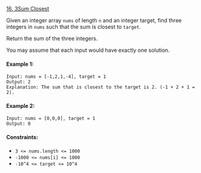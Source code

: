 [16. 3Sum Closest](https://leetcode.com/problems/3sum-closest/)

Given an integer array `nums` of length `n` and an integer target, find three integers in `nums` such that the sum is 
closest to `target`.

Return the sum of the three integers.

You may assume that each input would have exactly one solution.

#### Example 1:

    Input: nums = [-1,2,1,-4], target = 1
    Output: 2
    Explanation: The sum that is closest to the target is 2. (-1 + 2 + 1 = 2).

#### Example 2:

    Input: nums = [0,0,0], target = 1
    Output: 0

#### Constraints:

- `3 <= nums.length <= 1000`
- `-1000 <= nums[i] <= 1000`
- `-10^4 <= target <= 10^4`